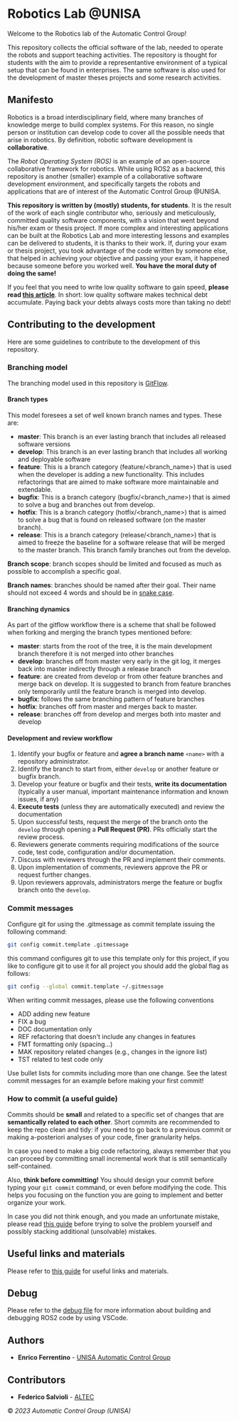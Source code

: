 # Robotics Lab @UNISA

Welcome to the Robotics lab of the Automatic Control Group!

This repository collects the official software of the lab, needed to operate the robots and support teaching activities.
The repository is thought for students with the aim to provide a representantive environment of a typical setup that can be found in enterprises.
The same software is also used for the development of master theses projects and some research activities.

## Manifesto

Robotics is a broad interdisciplinary field, where many branches of knowledge merge to build complex systems.
For this reason, no single person or institution can develop code to cover all the possible needs that arise in robotics.
By definition, robotic software development is **collaborative**.

The *Robot Operating System (ROS)* is an example of an open-source collaborative framework for robotics.
While using ROS2 as a backend, this repository is another (smaller) example of a collaborative software development environment, and specifically targets the robots and applications that are of interest of the Automatic Control Group @UNISA.

**This repository is written by (mostly) students, for students**.
It is the result of the work of each single contributor who, seriously and meticulously, committed quality software components, with a vision that went beyond his/her exam or thesis project.
If more complex and interesting applications can be built at the Robotics Lab and more interesting lessons and examples can be delivered to students, it is thanks to their work.
If, during your exam or thesis project, you took advantage of the code written by someone else, that helped in achieving your objective and passing your exam, it happened because someone before you worked well.
**You have the moral duty of doing the same!**

If you feel that you need to write low quality software to gain speed, **please read [this article](https://anthonysciamanna.com/2016/11/27/the-code-quality-versus-speed-fallacy.html)**.
In short: low quality software makes technical debt accumulate.
Paying back your debts always costs more than taking no debt!

## Contributing to the development

Here are some guidelines to contribute to the development of this repository.

### Branching model

The branching model used in this repository is [GitFlow](https://www.atlassian.com/git/tutorials/comparing-workflows/gitflow-workflow).

#### Branch types

This model foresees a set of well known branch names and types.
These are:

* **master**: This branch is an ever lasting branch that includes all released software versions
* **develop**: This branch is an ever lasting branch that includes all working and deployable software
* **feature**: This is a branch category (feature/<branch_name>) that is used when the developer is adding a new functionality.
This includes refactorings that are aimed to make software more maintainable and extendable.
* **bugfix**: This is a branch category (bugfix/<branch_name>) that is aimed to solve a bug and branches out from develop.
* **hotfix**: This is a branch category (hotfix/<branch_name>) that is aimed to solve a bug that is found on released software (on the master branch).
* **release**: This is a branch category (release/<branch_name>) that is aimed to freeze the baseline for a software release that will be merged to the master branch.
This branch family branches out from the develop.

**Branch scope**: branch scopes should be limited and focused as much as possible to accomplish a specific goal.

**Branch names**: branches should be named after their goal.
Their name should not exceed 4 words and should be in [snake case](https://it.wikipedia.org/wiki/Snake_case).

#### Branching dynamics

As part of the gitflow workflow there is a scheme that shall be followed when forking and merging the branch types mentioned before:

* **master**: starts from the root of the tree, it is the main development branch therefore it is not merged into other branches
* **develop**: branches off from master very early in the git log, it merges back into master indirectly through a release branch
* **feature**: are created from develop or from other feature branches and merge back on develop.
It is suggested to branch from feature branches only temporarily until the feature branch is merged into develop.
* **bugfix**: follows the same branching pattern of feature branches
* **hotfix**: branches off from master and merges back to master.
* **release**: branches off from develop and merges both into master and develop

#### Development and review workflow

1. Identify your bugfix or feature and **agree a branch name** `<name>` with a repository administrator.
2. Identify the branch to start from, either `develop` or another feature or bugfix branch.
3. Develop your feature or bugfix and their tests, **write its documentation** (typically a user manual, important maintenance information and known issues, if any)
4. **Execute tests** (unless they are automatically executed) and review the documentation
5. Upon successful tests, request the merge of the branch onto the `develop` through opening a **Pull Request (PR)**.
PRs officially start the review process.
6. Reviewers generate comments requiring modifications of the source code, test code, configuration and/or documentation.
7. Discuss with reviewers through the PR and implement their comments.
8. Upon implementation of comments, reviewers approve the PR or request further changes.
9. Upon reviewers approvals, administrators merge the feature or bugfix branch onto the `develop`.

### Commit messages

Configure git for using the .gitmessage as commit template issuing the following command:

```bash
git config commit.template .gitmessage
```

this command configures git to use this template only for this project, if you like to configure git to use it for all project you should add the global flag as follows:

```bash
git config --global commit.template ~/.gitmessage
```

When writing commit messages, please use the following conventions

* ADD adding new feature
* FIX a bug
* DOC documentation only
* REF refactoring that doesn't include any changes in features
* FMT formatting only (spacing...)
* MAK repository related changes (e.g., changes in the ignore list)
* TST related to test code only

Use bullet lists for commits including more than one change.
See the latest commit messages for an example before making your first commit!

### How to commit (a useful guide)

Commits should be **small** and related to a specific set of changes that are **semantically related to each other**.
Short commits are recommended to keep the repo clean and tidy: if you need to go back to a previous commit or making a-posteriori analyses of your code, finer granularity helps.

In case you need to make a big code refactoring, always remember that you can proceed by committing small incremental work that is still semantically self-contained.

Also, **think before committing!** You should design your commit before typing your `git commit` command, or even before modifying the code.
This helps you focusing on the function you are going to implement and better organize your work.

In case you did not think enough, and you made an unfortunate mistake, please read [this guide](https://sethrobertson.github.io/GitFixUm/fixup.html) before trying to solve the problem yourself and possibly stacking additional (unsolvable) mistakes.

## Useful links and materials

Please refer to [this guide](./MATERIALS.md) for useful links and materials.

## Debug

Please refer to the [debug file](./DEBUG.md) for more information about building and debugging ROS2 code by using VSCode.

## Authors

* **Enrico Ferrentino** - [UNISA Automatic Control Group](http://www.automatica.unisa.it/)

## Contributors

* **Federico Salvioli** - [ALTEC](https://www.altecspace.it/)

&copy; *2023 Automatic Control Group (UNISA)*
